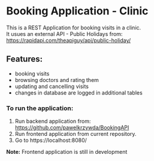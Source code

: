# Booking Application - Clinic

This is a REST Application for booking visits in a clinic.  
It usues an external API - Public Holidays from:
https://rapidapi.com/theapiguy/api/public-holiday/

## Features:
* booking visits
* browsing doctors and rating them
* updating and cancelling visits
* changes in database are logged in additional tables

### To run the application:
1. Run backend application from:
   https://github.com/pawelkrzywda/BookingAPI
2. Run frontend application from current repository.
3. Go to https://localhost:8080/

**Note:**
Frontend application is still in development